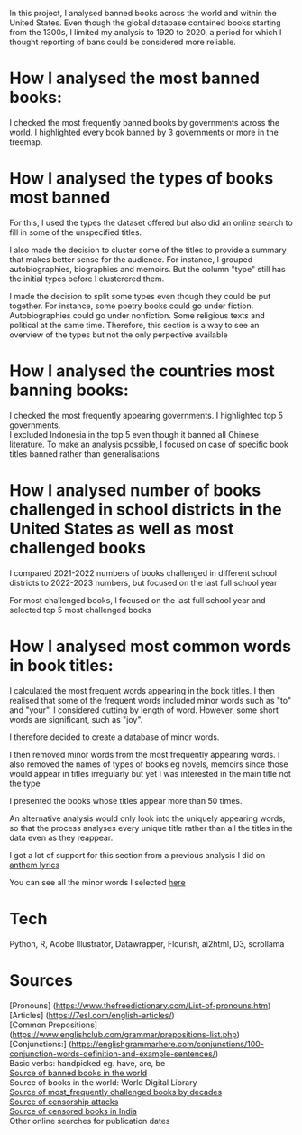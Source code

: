 In this project, I analysed banned books across the world and within the United States. Even though the global database contained books starting from the 1300s, I limited my analysis to 1920 to 2020, a period for which I thought reporting of bans could be considered more reliable. <br />

# How I analysed the most banned books:
I checked the most frequently banned books by governments across the world. I highlighted every book banned by 3 governments or more in the treemap. <br />

# How I analysed the types of books most banned
For this, I used the types the dataset offered but also did an online search to fill in some of the unspecified titles. <br />

I also made the decision to cluster some of the titles to provide a summary that makes better sense for the audience. For instance, I grouped autobiographies, biographies and memoirs. But the column "type" still has the initial types before I clusterered them. <br />

I made the decision to split some types even though they could be put together. For instance, some poetry books could go under fiction.  Autobiographies could go under nonfiction. Some religious texts and political at the same time. Therefore, this section is a way to see an overview of the types but not the only perpective available <br />

# How I analysed the countries most banning books:
I checked the most frequently appearing governments. I highlighted top 5 governments. <br />
I excluded Indonesia in the top 5 even though it banned all Chinese literature. To make an analysis possible, I focused on case of specific book titles banned rather than generalisations <br />


# How I analysed number of books challenged in school districts in the United States as well as most challenged books

I compared 2021-2022 numbers of books challenged in different school districts to 2022-2023 numbers, but focused on the last full school year <br />

For most challenged books, I focused on the last full school year and selected top 5 most challenged books <br />

# How I analysed most common words in book titles:

I  calculated the most frequent words appearing in the book titles. I then realised that some of the frequent words included minor words such as "to" and "your". I considered cutting by length of word. However, some short words are significant, such as "joy". <br />

I therefore decided to create a database of minor words. <br />

I then removed minor words from the most frequently appearing words. I also removed the names of types of books eg novels, memoirs since those would appear in titles irregularly but yet I was interested in the main title not the type <br />

I presented the books whose titles appear more than 50 times. <br />

An alternative analysis would only look into the uniquely appearing words, so that the process analyses every unique title rather than all the titles in the data even as they reappear. <br />

I got a lot of support for this section from a previous analysis I did on [anthem lyrics](
https://ivynyayieka.github.io/anthems/)

You can see all the minor words I selected [here](https://github.com/ivynyayieka/anthems/blob/main/minor_words.csv)<br />

# Tech

Python, R, Adobe Illustrator, Datawrapper, Flourish, ai2html, D3, scrollama

# Sources
[Pronouns] (https://www.thefreedictionary.com/List-of-pronouns.htm)<br/>
[Articles] (https://7esl.com/english-articles/)<br/>
[Common Prepositions] (https://www.englishclub.com/grammar/prepositions-list.php)<br/>
[Conjunctions:] (https://englishgrammarhere.com/conjunctions/100-conjunction-words-definition-and-example-sentences/) <br/>
Basic verbs: handpicked eg. have, are, be <br/>
[Source of banned books in the world](https://en.wikipedia.org/wiki/List_of_books_banned_by_governments)<br/>
Source of books in the world: World Digital Library <br/>
[Source of most_frequently challenged books by decades](https://www.ala.org/advocacy/bbooks/frequentlychallengedbooks/top100)<br/>
[Source of censorship attacks](https://www.everylibraryinstitute.org/book_censorship_database_magnusson)<br/>
[Source of censored books in India](https://en.wikipedia.org/wiki/List_of_books_banned_in_India)<br/>
Other online searches for publication dates

